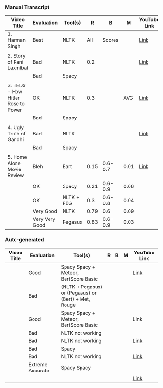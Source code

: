 ### Manual Transcript

| Video Title                   | Evaluation  | Tool(s)              | R    | B           | M     | YouTube Link                                 |
|-------------------------------|-------------|----------------------|------|-------------|-------|----------------------------------------------|
| 1. Harman Singh               | Best        | NLTK                 | All  | Scores      |       | [Link](https://www.youtube.com/watch?v=Wn9iALMyS7c) |
|                               |             |                      |      |             |       |                                              |
| 2. Story of Rani Laxmibai     | Bad         | NLTK                 | 0.2  |             |       | [Link](https://youtu.be/qVtoQAO4lLU?si=yQJerD1ucTfrOArP) |
|                               | Bad         | Spacy                 |      |             |       |                                              |
|                               |             |                      |      |             |       |                                              |
| 3. TEDx - How Hitler Rose to Power | OK      | NLTK                 | 0.3  |             | AVG   | [Link](https://www.youtube.com/watch?v=jFICRFKtAc4) |
|                               | Bad         | Spacy             |      |             |       |                                              |
|                               |             |                      |      |             |       |                                              |
| 4. Ugly Truth of Gandhi        | Bad         | NLTK                 |      |             |       | [Link](https://www.youtube.com/watch?v=Gfj5f0GVLZ0) |
|                               | Bad         | Spacy             |      |             |       |                                              |
|                               |             |                      |      |             |       |                                              |
| 5. Home Alone Movie Review     | Bleh        | Bart                 | 0.15 | 0.6-0.7     | 0.01  | [Link](https://www.youtube.com/watch?v=biXUMrQqdv8) |
|                               | OK          | Spacy| 0.21 | 0.6-0.9     | 0.08  |                                              |
|                               | OK          | NLTK + PEG           | 0.3  | 0.6-0.8     | 0.04  |                                              |
|                               | Very Good   | NLTK                 | 0.79 | 0.6         | 0.09  |                                              |
|                               | Very Very Good | Pegasus            | 0.83 | 0.6-0.9     | 0.03  |                                              |

### Auto-generated

| Video Title                   | Evaluation  | Tool(s)              | R    | B           | M     | YouTube Link                                 |
|-------------------------------|-------------|----------------------|------|-------------|-------|----------------------------------------------|
|                               | Good        | Spacy Spacy + Meteor, BertScore Basic |      |             |       | [Link](https://youtu.be/qVtoQAO4lLU?si=yQJerD1ucTfrOArP) |
|                               | Bad         | (NLTK + Pegasus) or (Pegasus) or (Bert) + Met, Rouge |      |             |       |                                              |
|                               | Good        | Spacy Spacy + Meteor, BertScore Basic |      |             |       | [Link](https://www.youtube.com/watch?v=6dpF_G3yMMQ) |
|                               | Bad         | NLTK not working     |      |             |       |                                              |
|                               | Bad         | NLTK not working     |      |             |       | [Link](https://www.youtube.com/watch?v=6XnsYZxH2nI) |
|                               | Bad         | Spacy                  |      |             |       |                                              |
|                               | Bad         | NLTK not working     |      |             |       | [Link](https://www.youtube.com/watch?v=4RCzuLPBBk0) |
|                               | Extreme Accurate | Spacy Spacy         |      |             |       |                                              |
|                               |             |                      |      |             |       | [Link](https://www.youtube.com/watch?v=4GK1NDTWbkY) |

